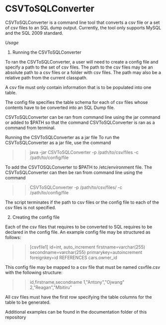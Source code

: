 CSVToSQLConverter
=================
CSVToSQLConverter is a command line tool that converts a csv file or a set of csv files to an SQL dump output. Currently, the tool only supports MySQL and the SQL 2009 standard. 

*Usage*

1. Running the CSVToSQLConverter

To ran the CSVToSQLConverter, a user will need to create a config file and specify a path to the set of csv files. The path to the csv files may be an absolute path to a csv files or a folder with csv files. The path may also be a relative path from the current classpath.

A csv file must only contain information that is to be populated into one table. 

The config file specifies the table schema for each of csv files whose contents have to be converted into an SQL Dump file. 

CSVToSQLConverter can be ran from command line using the jar command or added to $PATH so that the command CSVToSQLConverter is ran as a command from terminal. 

Running the CSVToSQLConverter as a jar file
To run the CSVToSQLConverter as a jar file, use the command

>> java -jar CSVToSQLConverter -p /path/to/csv/files -c /path/to/config/file

To add the CSVTOSQLConverter to $PATH to /etc/environment file. The CSVToSQLConverter can then be ran from command line using the command

>> CSVToSQLConverter -p /path/to/csv/files/ -c /path/to/config/file

The script terminates if the path to csv files or the config file to each of the csv files is not specified. 

2. Creating the config file 

Each of the csv files that requires to be converted to SQL requires to be declared in the config file. An example config file may be structured as follows:

>> [csvfile1]
>> id=int, auto_increment 
>> firstname=varchar(255)
>> secondname=varchar(255)
>> primarykey=autoincrement 
>> foreignkey=id REFERENCES cars.owner_id

This config file may be mapped to a csv file that must be named csvfile.csv with the following structure:

>> id,firstname,secondname
>> 1,"Antony","Ojwang"
>> 2,"Reagan","Mbitiru"

All csv files must have the first row specifying the table columns for the table to be generated.

Additional examples can be found in the documentation folder of this repository



